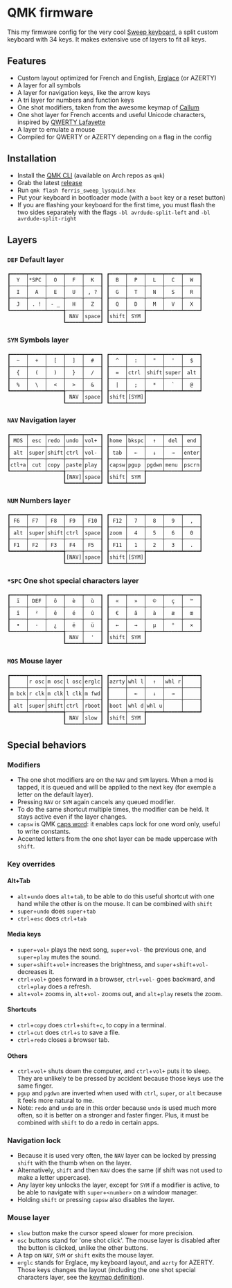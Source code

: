 # QMK firmware

This my firmware config for the very cool [Sweep keyboard](https://github.com/davidphilipbarr/Sweep), a split custom keyboard with 34 keys. It makes extensive use of layers to fit all keys.

## Features

- Custom layout optimized for French and English, [Erglace](https://github.com/Lysquid/Erglace) (or AZERTY)
- A layer for all symbols
- A layer for navigation keys, like the arrow keys
- A tri layer for numbers and function keys
- One shot modifiers, taken from the awesome keymap of [Callum](https://github.com/qmk/qmk_firmware/tree/user-keymaps-still-present/users/callum)
- One shot layer for French accents and useful Unicode characters, inspired by [QWERTY Lafayette](https://qwerty-lafayette.org/)
- A layer to emulate a mouse
- Compiled for QWERTY or AZERTY depending on a flag in the config

## Installation

- Install the [QMK CLI](https://docs.qmk.fm/#/newbs_getting_started?id=set-up-your-environment) (available on Arch repos as `qmk`)
- Grab the latest [release](/releases)
- Run `qmk flash ferris_sweep_lysquid.hex`
- Put your keyboard in bootloader mode (with a `boot` key or a reset button)
- If you are flashing your keyboard for the first time, you must flash the two sides separately with the flags `-bl avrdude-split-left` and `-bl avrdude-split-right`

## Layers

### `DEF` Default layer

```
┏━━━━━┯━━━━━┯━━━━━┯━━━━━┯━━━━━┓ ┏━━━━━┯━━━━━┯━━━━━┯━━━━━┯━━━━━┓
┃  Y  │*SPC │  O  │  F  │  K  ┃ ┃  B  │  P  │  L  │  C  │  W  ┃
┠─────┼─────┼─────┼─────┼─────┨ ┠─────┼─────┼─────┼─────┼─────┨
┃  I  │  A  │  E  │  U  │ , ? ┃ ┃  G  │  T  │  N  │  S  │  R  ┃
┠─────┼─────┼─────┼─────┼─────┨ ┠─────┼─────┼─────┼─────┼─────┨
┃  J  │ . ! │ - _ │  H  │  Z  ┃ ┃  Q  │  D  │  M  │  V  │  X  ┃
┗━━━━━┷━━━━━┷━━━━━╅─────┼─────┨ ┠─────┼─────╆━━━━━┷━━━━━┷━━━━━┛
                  ┃ NAV │space┃ ┃shift│ SYM ┃
                  ┗━━━━━┷━━━━━┛ ┗━━━━━┷━━━━━┛
```

### `SYM` Symbols layer

```
┏━━━━━┯━━━━━┯━━━━━┯━━━━━┯━━━━━┓ ┏━━━━━┯━━━━━┯━━━━━┯━━━━━┯━━━━━┓
┃  ~  │  +  │  [  │  ]  │  #  ┃ ┃  ^  │  :  │  "  │  '  │  $  ┃
┠─────┼─────┼─────┼─────┼─────┨ ┠─────┼─────┼─────┼─────┼─────┨
┃  {  │  (  │  )  │  }  │  /  ┃ ┃  =  │ctrl │shift│super│ alt ┃
┠─────┼─────┼─────┼─────┼─────┨ ┠─────┼─────┼─────┼─────┼─────┨
┃  %  │  \  │  <  │  >  │  &  ┃ ┃  |  │  ;  │  *  │  `  │  @  ┃
┗━━━━━┷━━━━━┷━━━━━╅─────┼─────┨ ┠─────┼─────╆━━━━━┷━━━━━┷━━━━━┛
                  ┃ NAV │space┃ ┃shift│[SYM]┃
                  ┗━━━━━┷━━━━━┛ ┗━━━━━┷━━━━━┛
```

### `NAV` Navigation layer

```
┏━━━━━┯━━━━━┯━━━━━┯━━━━━┯━━━━━┓ ┏━━━━━┯━━━━━┯━━━━━┯━━━━━┯━━━━━┓
┃ MOS │ esc │redo │undo │vol+ ┃ ┃home │bkspc│  ↑  │ del │ end ┃
┠─────┼─────┼─────┼─────┼─────┨ ┠─────┼─────┼─────┼─────┼─────┨
┃ alt │super│shift│ctrl │vol- ┃ ┃ tab │  ←  │  ↓  │  →  │enter┃
┠─────┼─────┼─────┼─────┼─────┨ ┠─────┼─────┼─────┼─────┼─────┨
┃ctl+a│ cut │copy │paste│play ┃ ┃capsw│pgup │pgdwn│menu │pscrn┃
┗━━━━━┷━━━━━┷━━━━━╅─────┼─────┨ ┠─────┼─────╆━━━━━┷━━━━━┷━━━━━┛
                  ┃[NAV]│space┃ ┃shift│ SYM ┃
                  ┗━━━━━┷━━━━━┛ ┗━━━━━┷━━━━━┛
```

### `NUM` Numbers layer

```
┏━━━━━┯━━━━━┯━━━━━┯━━━━━┯━━━━━┓ ┏━━━━━┯━━━━━┯━━━━━┯━━━━━┯━━━━━┓
┃ F6  │ F7  │ F8  │ F9  │ F10 ┃ ┃ F12 │  7  │  8  │  9  │  ,  ┃
┠─────┼─────┼─────┼─────┼─────┨ ┠─────┼─────┼─────┼─────┼─────┨
┃ alt │super│shift│ctrl │space┃ ┃zoom │  4  │  5  │  6  │  0  ┃
┠─────┼─────┼─────┼─────┼─────┨ ┠─────┼─────┼─────┼─────┼─────┨
┃ F1  │ F2  │ F3  │ F4  │ F5  ┃ ┃ F11 │  1  │  2  │  3  │  .  ┃
┗━━━━━┷━━━━━┷━━━━━╅─────┼─────┨ ┠─────┼─────╆━━━━━┷━━━━━┷━━━━━┛
                  ┃[NAV]│space┃ ┃shift│[SYM]┃
                  ┗━━━━━┷━━━━━┛ ┗━━━━━┷━━━━━┛
```

### `*SPC` One shot special characters layer

```
┏━━━━━┯━━━━━┯━━━━━┯━━━━━┯━━━━━┓ ┏━━━━━┯━━━━━┯━━━━━┯━━━━━┯━━━━━┓
┃  ï  │ DEF │  ô  │  è  │  ù  ┃ ┃  «  │  »  │  ©  │  ç  │  ™  ┃
┠─────┼─────┼─────┼─────┼─────┨ ┠─────┼─────┼─────┼─────┼─────┨
┃  î  │  ²  │  ê  │  é  │  û  ┃ ┃  €  │  â  │  à  │  æ  │  œ  ┃
┠─────┼─────┼─────┼─────┼─────┨ ┠─────┼─────┼─────┼─────┼─────┨
┃  •  │  ·  │  ¿  │  ë  │  ü  ┃ ┃  ←  │  →  │  μ  │  °  │  ×  ┃
┗━━━━━┷━━━━━┷━━━━━╅─────┼─────┨ ┠─────┼─────╆━━━━━┷━━━━━┷━━━━━┛
                  ┃ NAV │  '  ┃ ┃shift│ SYM ┃
                  ┗━━━━━┷━━━━━┛ ┗━━━━━┷━━━━━┛
```

### `MOS` Mouse layer

```
┏━━━━━┯━━━━━┯━━━━━┯━━━━━┯━━━━━┓ ┏━━━━━┯━━━━━┯━━━━━┯━━━━━┯━━━━━┓
┃     │r osc│m osc│l osc│erglc┃ ┃azrty│whl l│  ↑  │whl r│     ┃
┠─────┼─────┼─────┼─────┼─────┨ ┠─────┼─────┼─────┼─────┼─────┨
┃m bck│r clk│m clk│l clk│m fwd┃ ┃     │  ←  │  ↓  │  →  │     ┃
┠─────┼─────┼─────┼─────┼─────┨ ┠─────┼─────┼─────┼─────┼─────┨
┃ alt │super│shift│ctrl │rboot┃ ┃boot │whl d│whl u│     │     ┃
┗━━━━━┷━━━━━┷━━━━━╅─────┼─────┨ ┠─────┼─────╆━━━━━┷━━━━━┷━━━━━┛
                  ┃ NAV │slow ┃ ┃shift│ SYM ┃
                  ┗━━━━━┷━━━━━┛ ┗━━━━━┷━━━━━┛
```

## Special behaviors

### Modifiers

- The one shot modifiers are on the `NAV` and `SYM` layers. When a mod is tapped, it is queued and will be applied to the next key (for exemple a letter on the default layer).
- Pressing `NAV` or `SYM` again cancels any queued modifier.
- To do the same shortcut multiple times, the modifier can be held. It stays active even if the layer changes.
- `capsw` is QMK [caps word](https://docs.qmk.fm/#/feature_caps_word): it enables caps lock for one word only, useful to write constants.
- Accented letters from the one shot layer can be made uppercase with `shift`.

### Key overrides

#### Alt+Tab

- `alt`+`undo` does `alt`+`tab`, to be able to do this useful shortcut with one hand while the other is on the mouse. It can be combined with `shift`
- `super`+`undo` does `super`+`tab`
- `ctrl`+`esc` does `ctrl`+`tab`

#### Media keys

- `super`+`vol+` plays the next song, `super`+`vol-` the previous one, and `super`+`play` mutes the sound.
- `super`+`shift`+`vol+` increases the brightness, and `super`+`shift`+`vol-` decreases it.
- `ctrl`+`vol+` goes forward in a browser, `ctrl`+`vol-` goes backward, and `ctrl`+`play` does a refresh.
- `alt`+`vol+` zooms in, `alt`+`vol-` zooms out, and `alt`+`play` resets the zoom.

#### Shortcuts

- `ctrl`+`copy` does `ctrl`+`shift`+`c`, to copy in a terminal.
- `ctrl`+`cut` does `ctrl`+`s` to save a file.
- `ctrl`+`redo` closes a browser tab.

#### Others

- `ctrl`+`vol+` shuts down the computer, and `ctrl`+`vol+` puts it to sleep. They are unlikely te be pressed by accident because those keys use the same finger.
- `pgup` and `pgdwn` are inverted when used with `ctrl`, `super`, or `alt` because it feels more natural to me.
- Note: `redo` and `undo` are in this order because `undo` is used much more often, so it is better on a stronger and faster finger. Plus, it must be combined with `shift` to do a redo in certain apps.

### Navigation lock

- Because it is used very often, the `NAV` layer can be locked by pressing `shift` with the thumb when on the layer.
- Alternatively, `shift` and then `NAV` does the same (if shift was not used to make a letter uppercase).
- Any layer key unlocks the layer, except for `SYM` if a modifier is active, to be able to navigate with `super`+`<number>` on a window manager.
- Holding `shift` or pressing `capsw` also disables the layer.

### Mouse layer

- `slow` button make the cursor speed slower for more precision.
- `osc` buttons stand for 'one shot click'. The mouse layer is disabled after the button is clicked, unlike the other buttons.
- A tap on `NAV`, `SYM` or `shift` exits the mouse layer.
- `erglc` stands for Erglace, my keyboard layout, and `azrty` for AZERTY. Those keys changes the layout (including the one shot special characters layer, see the [keymap definition](keyboards/ferris/keymaps/lysquid/keymap.c)).
